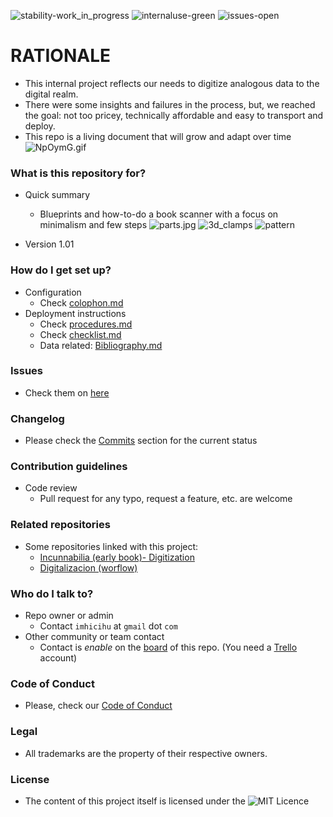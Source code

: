 ![stability-work_in_progress](https://bitbucket.org/repo/ekyaeEE/images/477405737-stability_work_in_progress.png)
![internaluse-green](https://bitbucket.org/repo/ekyaeEE/images/3847436881-internal_use_stable.png)
![issues-open](https://bitbucket.org/repo/ekyaeEE/images/2944199103-issues_open.png)

# RATIONALE #

* This internal project reflects our needs to digitize analogous data to the digital realm.
* There were some insights and failures in the process, but, we reached the goal: not too pricey, technically affordable and easy to transport and deploy.
* This repo is a living document that will grow and adapt over time
 ![NpOymG.gif](https://imgpile.com/images/NpOymG.gif)

### What is this repository for? ###

* Quick summary
    - Blueprints and how-to-do a book scanner with a focus on minimalism and few steps
     ![parts.jpg](https://bitbucket.org/repo/98bX9jE/images/1817877143-directories.jpeg)
      ![3d_clamps](https://bitbucket.org/repo/98bX9jE/images/2311216624-clamp.jpeg)
      ![pattern](https://bitbucket.org/repo/98bX9jE/images/1933612315-1.jpg)
     
* Version 1.01

### How do I get set up? ###

* Configuration
    - Check [colophon.md](https://bitbucket.org/imhicihu/book-scanner/src/Colophon.md)
* Deployment instructions
    - Check [procedures.md](https://bitbucket.org/imhicihu/book-scanner/src/procedures.md)
    - Check [checklist.md](https://bitbucket.org/imhicihu/book-scanner/src/checklist.md)
    - Data related: [Bibliography.md](https://bitbucket.org/imhicihu/book-scanner/src/bibliography.md)

### Issues ###

* Check them on [here](https://bitbucket.org/imhicihu/book-scanner/issues)

### Changelog ###

* Please check the [Commits](https://bitbucket.org/imhicihu/book-scanner/commits/) section for the current status

### Contribution guidelines ###

* Code review
    - Pull request for any typo, request a feature, etc. are welcome

### Related repositories ###

* Some repositories linked with this project:
     - [Incunnabilia (early book)- Digitization](https://bitbucket.org/imhicihu/incunnabilia-early-book-digitization/src/)
     - [Digitalizacion (worflow)](https://bitbucket.org/imhicihu/digitalizacion-worflow/src/)
     
### Who do I talk to? ###

* Repo owner or admin
    - Contact `imhicihu` at `gmail` dot `com`
* Other community or team contact
    - Contact is _enable_ on the [board](https://bitbucket.org/imhicihu/book-scanner/addon/trello/trello-board) of this repo. (You need a [Trello](https://trello.com/) account)

### Code of Conduct

* Please, check our [Code of Conduct](https://bitbucket.org/imhicihu/book-scanner/src/master/code_of_conduct.md)

### Legal ###

* All trademarks are the property of their respective owners.

### License ###

* The content of this project itself is licensed under the ![MIT Licence](https://bitbucket.org/repo/ekyaeEE/images/2049852260-MIT-license-green.png)